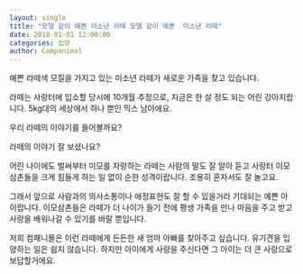 ```yaml
---
layout: single
title: "모델 같이 예쁜 미소년 라떼 모델 같이 예쁜  미소년 라떼"
date: 2018-01-01 12:00:00
categories: 입양
author: Companimal
---
```


예쁜 라떼색 모질을 가지고 있는 미소년 라떼가 새로운 가족을 찾고 있습니다.

라떼는 사랑터에 입소할 당시에 10개월 추정으로, 지금은 한 살 정도 되는 어린 강아지랍니다. 5kg대의 세상에서 하나 뿐인 믹스 남아에요.

우리 라떼의 이야기를 들어볼까요?

라떼의 이야기 잘 보셨나요?

어린 나이에도 벌써부터 미모를 자랑하는 라떼는 사람의 말도 잘 알아 듣고 사랑터 이모삼촌들을 크게 힘들게 하는 일 없이 순한 성격이랍니다. 조용히 혼자서도 잘 놀고요.

그래서 앞으로 사람과의 의사소통이나 애정표현도 잘 할 수 있을거라 기대되는 예쁜 아이랍니다. 이모삼촌들은 라떼가 더 나이가 들기 전에 평생 가족을 만나 마음을 주고 받고 사랑을 배워나갈 수 있기를 바랄 뿐입니다.

저희 컴패니몰은 이런 라떼에게 든든한 새 엄마 아빠를 찾아주고 싶습니다. 유기견을 입양하는 일은 쉽지 않습니다. 하지만 아이에게 사랑을 주신다면 그 아이는 더 큰 사랑으로 보답할거에요.

